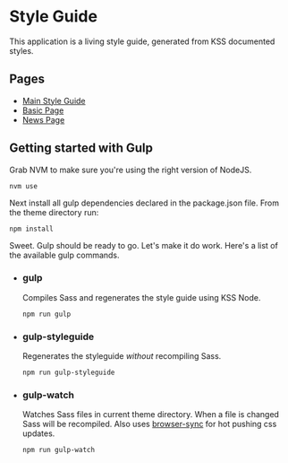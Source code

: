# Style Guide

This application is a living style guide, generated from KSS documented styles.

## Pages
- [Main Style Guide](/rapid-mockups-kss-node/default/)
- [Basic Page](/rapid-mockups-kss-node/basic/)
- [News Page](/rapid-mockups-kss-node/news/)

## Getting started with Gulp

Grab NVM to make sure you're using the right version of NodeJS.

```
nvm use
```

Next install all gulp dependencies declared in the package.json file. From the theme directory run:

```
npm install
```

Sweet. Gulp should be ready to go. Let's make it do work. Here's a list of the available gulp commands.

+ ### gulp
  Compiles Sass and regenerates the style guide using KSS Node.
  
  ```
  npm run gulp
  ```

+ ### gulp-styleguide
  Regenerates the styleguide _without_ recompiling Sass.
  
  ```
  npm run gulp-styleguide
  ```

+ ### gulp-watch
  Watches Sass files in current theme directory. When a file is changed Sass will be recompiled.
  Also uses [browser-sync](http://www.browsersync.io/) for hot pushing css updates.
  
  ```
  npm run gulp-watch
  ```
